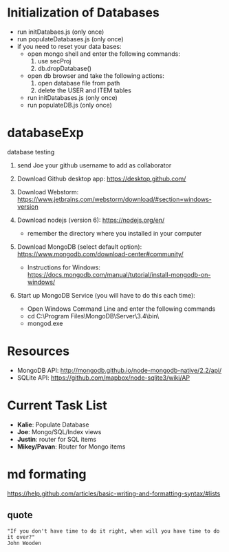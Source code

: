 # Initialization of Databases
  - run initDatabaes.js (only once)
  - run populateDatabases.js (only once)
  - if you need to reset your data bases:
      - open mongo shell and enter the following commands:
        1. use secProj
        2. db.dropDatabase()
      - open db browser and take the following actions:
        1. open database file from path
        2. delete the USER and ITEM tables
      - run initDatabases.js (only once)
      - run populateDB.js (only once)

# databaseExp
database testing
1. send Joe your github username to add as collaborator

2. Download Github desktop app: https://desktop.github.com/

3. Download Webstorm: https://www.jetbrains.com/webstorm/download/#section=windows-version

4. Download nodejs (version 6): https://nodejs.org/en/
    * remember the directory where you installed in your computer

5. Download MongoDB (select default option): https://www.mongodb.com/download-center#community/
    - Instructions for Windows: https://docs.mongodb.com/manual/tutorial/install-mongodb-on-windows/

6. Start up MongoDB Service (you will have to do this each time):
    - Open Windows Command Line and enter the following commands
    - cd C:\Program Files\MongoDB\Server\3.4\bin\
    - mongod.exe
# Resources 
  - MongoDB API: http://mongodb.github.io/node-mongodb-native/2.2/api/
  - SQLite API: https://github.com/mapbox/node-sqlite3/wiki/AP
  
# Current Task List 
  - **Kalie**: Populate Database
  - **Joe**: Mongo/SQL/Index views
  - **Justin**: router for SQL items
  - **Mikey/Pavan**: Router for Mongo items
  
# md formating
https://help.github.com/articles/basic-writing-and-formatting-syntax/#lists


## quote
```
"If you don't have time to do it right, when will you have time to do it over?"
John Wooden
```
